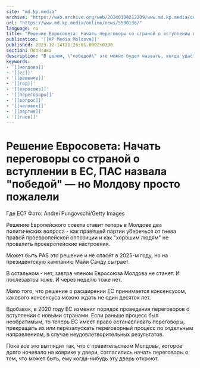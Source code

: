 ```yaml
---
site: "md.kp.media"
archive: "https://web.archive.org/web/20240104212209/www.md.kp.media/online/news/5590136/"
url: "https://www.md.kp.media/online/news/5590136/"
language: ru
title: "Решение Евросовета: Начать переговоры со страной о вступлении в ЕС, ПАС назвала \"победой\" — но Молдову просто пожалели"
publication: '[[KP Media Moldova]]'
published: 2023-12-14T21:26:01.000Z+0300
section: Политика
description: "В целом, \"победой\" это можно будет назвать, когда удастся \"победить\" каждую из стран Европейского союза"
keywords:
- '[[молдова]]'
- '[[ес]]'
- '[[решение]]'
- '[[год]]'
- '[[евросоюз]]'
- '[[переговоры]]'
- '[[вопрос]]'
- '[[человек]]'
- '[[партия]]'
- '[[гнев]]'
---
```


# Решение Евросовета: Начать переговоры со страной о вступлении в ЕС, ПАС назвала "победой" — но Молдову просто пожалели

Где ЕС? Фото: Andrei Pungovschi/Getty Images

Решение Европейского совета ставит теперь в Молдове два политических вопроса - как правящей партии уберечься от гнева правой проевропейской оппозиции и как "хорошим людям" не провалить проевропейские настроения.

Может быть PAS это решение и не спасёт в 2025-м году, но на президентскую кампанию Майи Санду сыграет.

В остальном - нет, завтра членом Евросоюза Молдова не станет. И послезавтра тоже. И через неделю тоже нет.

Мало того, что решение о расширении ЕС принимается консенсусом, какового консенсуса можно ждать не один десяток лет.

Вдобавок, в 2020 году ЕС изменил порядок проведения переговоров о вступлении с новыми странами. Если раньше процесс был необратимым, то теперь ЕС имеет право останавливать переговоры, прекращать их или перезапускать переговорный процесс по отдельным направлениям, в случае неудовлетворительных результатов.

Пока все это выглядит так, что с правительством Молдовы, которое долго ночевало на коврике у двери, согласились начать переговоры о том, что может быть, ему когда-нибудь эту дверь откроют.
